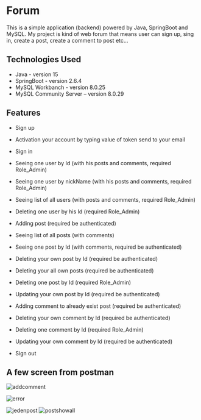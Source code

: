 


# Forum
This is a simple application (backend)  powered by Java, SpringBoot and MySQL.
My project is kind of web forum that means user can sign up, sing in, create a post, create a comment to post etc…


## Technologies Used
- Java - version 15
- SpringBoot - version 2.6.4
- MySQL Workbanch - version 8.0.25
- MySQL Community Server – version 8.0.29 
 

## Features
- Sign up 
- Activation your account by typing value of token send to your email
- Sign in

- Seeing one user by Id (with his posts and comments, required Role_Admin)
- Seeing one user by nickName (with his posts and comments, required Role_Admin)
- Seeing list of all users (with posts and comments, required Role_Admin)
- Deleting one user by his Id (required Role_Admin)

- Adding post (required be authenticated)
- Seeing list of all posts (with comments)
- Seeing one post by Id (with comments, required be authenticated)
- Deleting your own post by Id (required be authenticated)
- Deleting your all own posts (required be authenticated)
- Deleting one post by Id (required Role_Admin)
- Updating your own post by Id (required be authenticated)

- Adding comment to already exist post (required be authenticated)
- Deleting your own comment by Id (required be authenticated)
- Deleting one comment by Id (required Role_Admin)
- Updating your own comment by Id (required be authenticated)

- Sign out

## A few screen from postman


![addcomment](https://user-images.githubusercontent.com/108268872/175955600-5ef594a6-f928-4b93-bfd7-b4eafe117f12.png)

![error](https://user-images.githubusercontent.com/108268872/175955610-5793c8c9-31e6-49f3-a852-c0c21b34ff1e.png)


![jedenpost](https://user-images.githubusercontent.com/108268872/175955641-e86cadfe-f7ac-447b-9c6b-00dfdc7e7146.png)
![postshowall](https://user-images.githubusercontent.com/108268872/175955650-93903add-4c93-4219-8053-485bfe7648a0.png)


